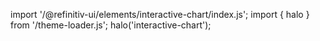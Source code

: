 <!--
type: template
name: interactive-chart
-->

import '/@refinitiv-ui/elements/interactive-chart/index.js';
import { halo } from '/theme-loader.js';
halo('interactive-chart');
